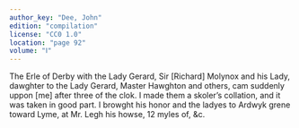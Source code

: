 ```yaml
---
author_key: "Dee, John"
edition: "compilation"
license: "CC0 1.0"
location: "page 92"
volume: "Ⅰ"
---
```

The Erle of Derby with the Lady Gerard, Sir [Richard] Molynox and his Lady,
dawghter to the Lady Gerard, Master Hawghton and others, cam suddenly uppon
[me] after three of the clok. I made them a skoler’s collation, and it was
taken in good part. I browght his honor and the ladyes to Ardwyk grene toward
Lyme, at Mr. Legh his howse, 12 myles of, &c.
